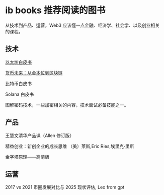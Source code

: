 # ib books 推荐阅读的图书

从技术到产品、运营，Web3 应该懂一点金融、经济学、社会学、以及创业相关的课程。

## 技术

[以太坊白皮书](https://ethereum.org/en/whitepaper/)

[货币未来：从金本位到区块链](https://book.douban.com/subject/35178904/)

比特币白皮书

Solana 白皮书

图解密码技术，一些加密相关的内容，技术面试必备技能之一。

## 产品

王慧文清华产品课（Allen 修订版）

精益创业：新创企业的成长思维 （美）莱斯,Eric Ries,埃里克·里斯

金字塔原理——高清版

## 运营

2017 vs 2021 币圈发展对比与 2025 现状评估, Leo from gpt
